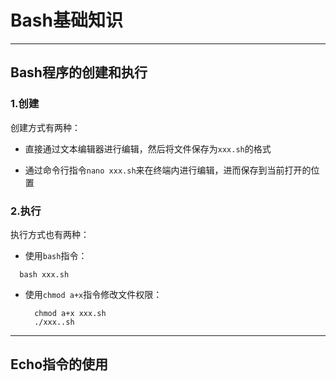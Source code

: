 # Bash基础知识

------

## Bash程序的创建和执行

### 1.创建

创建方式有两种：

- 直接通过文本编辑器进行编辑，然后将文件保存为`xxx.sh`的格式

- 通过命令行指令`nano xxx.sh`来在终端内进行编辑，进而保存到当前打开的位置

### 2.执行

执行方式也有两种：

- 使用`bash`指令：

```
  bash xxx.sh
```

- 使用`chmod a+x`指令修改文件权限：
  
  ```
    chmod a+x xxx.sh
    ./xxx..sh
  ```
  
--------------

## Echo指令的使用
